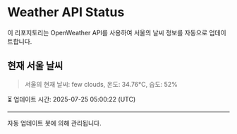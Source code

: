 
# Weather API Status

이 리포지토리는 OpenWeather API를 사용하여 서울의 날씨 정보를 자동으로 업데이트합니다.

## 현재 서울 날씨
> 서울의 현재 날씨: few clouds, 온도: 34.76°C, 습도: 52%

⏳ 업데이트 시간: 2025-07-25 05:00:22 (UTC)

---
자동 업데이트 봇에 의해 관리됩니다.
